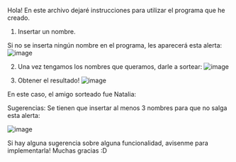Hola! En este archivo dejaré instrucciones para utilizar el programa que he creado.

1) Insertar un nombre.

Si no se inserta ningún nombre en el programa, les aparecerá esta alerta:
![image](https://github.com/user-attachments/assets/5d1b9899-085e-4686-9821-f868bb55442d)


2) Una vez tengamos los nombres que queramos, darle a sortear:
![image](https://github.com/user-attachments/assets/9cdd58a4-037b-4934-acd6-ca9c4d33e865)


3) Obtener el resultado!
![image](https://github.com/user-attachments/assets/986886eb-ae38-4104-8192-9e626473d119)


En este caso, el amigo sorteado fue Natalia:

Sugerencias:
Se tienen que insertar al menos 3 nombres para que no salga esta alerta:

![image](https://github.com/user-attachments/assets/8fad6257-884e-419e-b7c0-d8e284a4660c)


Si hay alguna sugerencia sobre alguna funcionalidad, avisenme para implementarla! Muchas gracias :D
